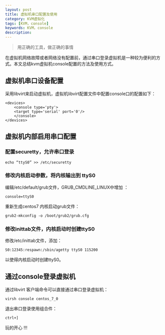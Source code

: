 ```yaml
---
layout: post
title: 虚拟机串口配置及使用
category: KVM虚拟化
tags: [KVM，console]
keywords: KVM，console
description: 
---
```


> 用正确的工具，做正确的事情

在虚拟机网络故障或者网络没有配置前，通过串口登录虚拟机是一种较为便利的方式。本文总结kvm虚拟机console配置的方法及使用方式。

## 虚拟机串口设备配置

采用libvirt来启动虚拟机，虚拟机libvirt配置文件中配置console口的配置如下：

	<devices>
		<console type='pty'>
		<target type='serial' port='0'/>
		</console>
    </devices>

## 虚拟机内部启用串口配置

### 配置securetty，允许串口登录

	echo “ttyS0” >> /etc/securetty

### 修改内核启动参数，将内核输出到 ttyS0

编辑/etc/default/grub文件，GRUB_CMDLINE_LINUX中增加 ：

	console=ttyS0

重新生成centos7 内核启动grub文件：

	grub2-mkconfig -o /boot/grub2/grub.cfg

### 修改inittab文件，内核启动时创建ttyS0

修改/etc/inittab文件，添加：

	S0:12345:respawn:/sbin/agetty ttyS0 115200

以使得内核启动时创建ttyS0。

## 通过console登录虚拟机

通过libvirt 客户端命令可以直接通过串口登录虚拟机：

	virsh console centos_7_0

退出串口登录使用组合件：

	ctrl+]



玩的开心 !!!

